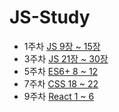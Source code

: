 # JS-Study

- 1주차 [JS 9장 ~ 15장](./studys/9-15.md)
- 3주차 [JS 21장 ~ 30장](./studys/21-30.md)
- 5주차 [ES6+ 8 ~ 12](./studys/ES6_8~12.md)
- 7주차 [CSS 18 ~ 22](./studys/CSS_18~22.md)
- 9주차 [React 1 ~ 6](./studys/react1-6.md)

